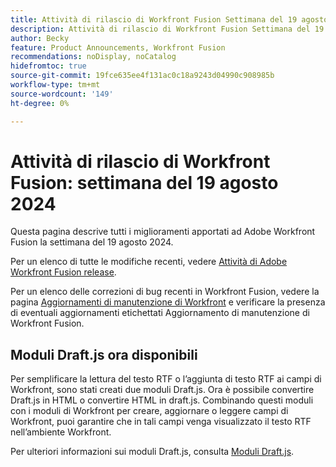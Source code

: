 ```yaml
---
title: Attività di rilascio di Workfront Fusion Settimana del 19 agosto 2024
description: Attività di rilascio di Workfront Fusion Settimana del 19 agosto 2024
author: Becky
feature: Product Announcements, Workfront Fusion
recommendations: noDisplay, noCatalog
hidefromtoc: true
source-git-commit: 19fce635ee4f131ac0c18a9243d04990c908985b
workflow-type: tm+mt
source-wordcount: '149'
ht-degree: 0%

---
```


# Attività di rilascio di Workfront Fusion: settimana del 19 agosto 2024

Questa pagina descrive tutti i miglioramenti apportati ad Adobe Workfront Fusion la settimana del 19 agosto 2024.

Per un elenco di tutte le modifiche recenti, vedere [Attività di Adobe Workfront Fusion release](../../../product-announcements/product-releases/fusion-release-activity/fusion-release-activity.md).

Per un elenco delle correzioni di bug recenti in Workfront Fusion, vedere la pagina [Aggiornamenti di manutenzione di Workfront](https://experienceleague.adobe.com/docs/workfront-known-issues/releases/current-updates.html) e verificare la presenza di eventuali aggiornamenti etichettati Aggiornamento di manutenzione di Workfront Fusion.

## Moduli Draft.js ora disponibili

Per semplificare la lettura del testo RTF o l’aggiunta di testo RTF ai campi di Workfront, sono stati creati due moduli Draft.js. Ora è possibile convertire Draft.js in HTML o convertire HTML in draft.js. Combinando questi moduli con i moduli di Workfront per creare, aggiornare o leggere campi di Workfront, puoi garantire che in tali campi venga visualizzato il testo RTF nell’ambiente Workfront.

Per ulteriori informazioni sui moduli Draft.js, consulta [Moduli Draft.js](/help/quicksilver/workfront-fusion/apps-and-their-modules/draft-js-modules.md).